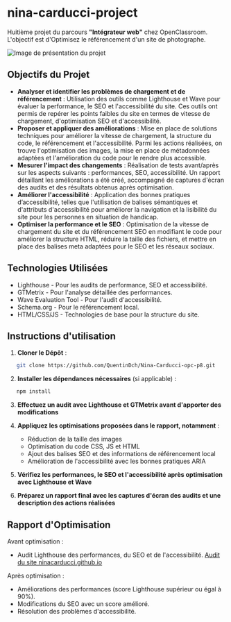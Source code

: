# nina-carducci-project

Huitième projet du parcours **"Intégrateur web"** chez OpenClassroom. <br> L'objectif est d'Optimisez le référencement d'un site de photographe.

![Image de présentation du projet](https://github.com/user-attachments/assets/58f259f6-39df-4181-9f50-6ca40b5a355a)


## Objectifs du Projet

- **Analyser et identifier les problèmes de chargement et de référencement** : Utilisation des outils comme Lighthouse et Wave pour évaluer la performance, le SEO et l'accessibilité du site. Ces outils ont permis de repérer les points faibles du site en termes de vitesse de chargement, d'optimisation SEO et d'accessibilité.
- **Proposer et appliquer des améliorations** : Mise en place de solutions techniques pour améliorer la vitesse de chargement, la structure du code, le référencement et l'accessibilité. Parmi les actions réalisées, on trouve l'optimisation des images, la mise en place de métadonnées adaptées et l'amélioration du code pour le rendre plus accessible.
- **Mesurer l'impact des changements** : Réalisation de tests avant/après sur les aspects suivants : performances, SEO, accessibilité. Un rapport détaillant les améliorations a été créé, accompagné de captures d'écran des audits et des résultats obtenus après optimisation.
- **Améliorer l'accessibilité** : Application des bonnes pratiques d’accessibilité, telles que l'utilisation de balises sémantiques et d'attributs d'accessibilité pour améliorer la navigation et la lisibilité du site pour les personnes en situation de handicap.
- **Optimiser la performance et le SEO** : Optimisation de la vitesse de chargement du site et du référencement SEO en modifiant le code pour améliorer la structure HTML, réduire la taille des fichiers, et mettre en place des balises meta adaptées pour le SEO et les réseaux sociaux.

## Technologies Utilisées

- Lighthouse - Pour les audits de performance, SEO et accessibilité.
- GTMetrix - Pour l'analyse détaillée des performances.
- Wave Evaluation Tool - Pour l'audit d'accessibilité.
- Schema.org - Pour le référencement local.
- HTML/CSS/JS - Technologies de base pour la structure du site.

## Instructions d'utilisation

1. **Cloner le Dépôt** :

```bash
   git clone https://github.com/QuentinDch/Nina-Carducci-opc-p8.git

```

2. **Installer les dépendances nécessaires** (si applicable) :

```bash
   npm install

```

3. **Effectuez un audit avec Lighthouse et GTMetrix avant d'apporter des modifications**

4. **Appliquez les optimisations proposées dans le rapport, notamment** :

   - Réduction de la taille des images
   - Optimisation du code CSS, JS et HTML
   - Ajout des balises SEO et des informations de référencement local
   - Amélioration de l'accessibilité avec les bonnes pratiques ARIA

5. **Vérifiez les performances, le SEO et l'accessibilité après optimisation avec Lighthouse et Wave**

6. **Préparez un rapport final avec les captures d'écran des audits et une description des actions réalisées**

## Rapport d'Optimisation

Avant optimisation :

- Audit Lighthouse des performances, du SEO et de l'accessibilité.
  [Audit du site ninacarducci.github.io](https://course.oc-static.com/projects/D%C3%A9veloppeur+Web/IW_P9+Optimisation/Audit+lighthouse+Desktop.pdf)

Après optimisation :

- Améliorations des performances (score Lighthouse supérieur ou égal à 90%).
- Modifications du SEO avec un score amélioré.
- Résolution des problèmes d'accessibilité.
